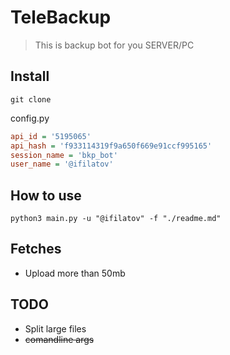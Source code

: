 # TeleBackup

> This is backup bot for you SERVER/PC

## Install

```shell
git clone 
```

config.py
```ini
api_id = '5195065'
api_hash = 'f933114319f9a650f669e91ccf995165'
session_name = 'bkp_bot'
user_name = '@ifilatov'
```

## How to use

```shell
python3 main.py -u "@ifilatov" -f "./readme.md"
```

## Fetches

- Upload more than 50mb 

## TODO

- Split large files
- ~~comandline args~~